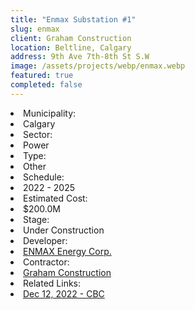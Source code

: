 ```yaml
---
title: "Enmax Substation #1"
slug: enmax
client: Graham Construction
location: Beltline, Calgary
address: 9th Ave 7th-8th St S.W
image: /assets/projects/webp/enmax.webp
featured: true
completed: false
---
```


<div class="grid">
    <li>Municipality:</li> <li>Calgary</li>
    <li>Sector:</li> <li>Power</li>
    <li>Type:</li> <li>Other</li>
    <li>Schedule:</li> <li>2022 - 2025</li>
    <li>Estimated Cost:</li> <li>$200.0M</li>
    <li>Stage:</li> <li>Under Construction</li>
    <li>Developer:</li> <li><a href="https://www.enmax.com/home">ENMAX Energy Corp.</a></li>
    <li>Contractor:</li> <li><a href="https://grahambuilds.com/">Graham Construction</a></li>
    <li>Related Links:</li> <li><a href="https://www.cbc.ca/news/canada/calgary/enmax-power-replacing-substation-one-1.6683096">Dec 12, 2022 - CBC</a></li>
</div>
